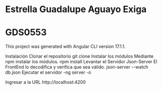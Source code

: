 # Estrella Guadalupe Aguayo Exiga
# GDS0553

This project was generated with Angular CLI version 17.1.1.

Instalación
Clonar el repositorio
git clone 
Instalar los módulos
Mediante npm instalar los módulos.
npm install
Levantar el Servidor Json-Server
El FrontEnd lo decodifica y verifica que sea válido.
json-server --watch db.json
Ejecutar el servidor
-ng server -o

Ingresar a la URL
http://localhost:4200

